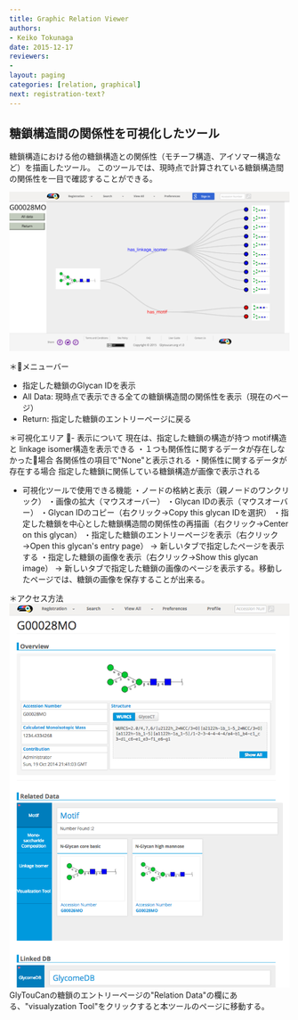 ```yaml
---
title: Graphic Relation Viewer
authors:
- Keiko Tokunaga
date: 2015-12-17
reviewers:
-
layout: paging
categories: [relation, graphical]
next: registration-text?
---
```


糖鎖構造間の関係性を可視化したツール
------------
糖鎖構造における他の糖鎖構造との関係性（モチーフ構造、アイソマー構造など）を描画したツール。
このツールでは、現時点で計算されている糖鎖構造間の関係性を一目で確認することができる。

![Glytoucan Graphical Interface](/images/manual/graphical-relation-viewer-G00028MO.png)

＊メニューバー
  - 指定した糖鎖のGlycan IDを表示
  - All Data: 現時点で表示できる全ての糖鎖構造間の関係性を表示（現在のページ）
  - Return: 指定した糖鎖のエントリーページに戻る

＊可視化エリア
  - 表示について
    現在は、指定した糖鎖の構造が持つ motif構造と linkage isomer構造を表示できる
    ・１つも関係性に関するデータが存在しなかった場合
      各関係性の項目で"None"と表示される
    ・関係性に関するデータが存在する場合
      指定した糖鎖に関係している糖鎖構造が画像で表示される
  - 可視化ツールで使用できる機能
    ・ノードの格納と表示（親ノードのワンクリック）
    ・画像の拡大（マウスオーバー）
    ・Glycan IDの表示（マウスオーバー）
    ・Glycan IDのコピー（右クリック→Copy this glycan IDを選択）
    ・指定した糖鎖を中心とした糖鎖構造間の関係性の再描画（右クリック→Center on this glycan）
    ・指定した糖鎖のエントリーページを表示（右クリック→Open this glycan's entry page）
      → 新しいタブで指定したページを表示する
    ・指定した糖鎖の画像を表示（右クリック→Show this glycan image）
      → 新しいタブで指定した糖鎖の画像のページを表示する。移動したページでは、糖鎖の画像を保存することが出来る。

＊アクセス方法
![Glytoucan Graphical Interface Results](/images/manual/glycan-entry-G00028MO.png)
GlyTouCanの糖鎖のエントリーページの"Relation Data"の欄にある、"visualyzation Tool"をクリックすると本ツールのページに移動する。
